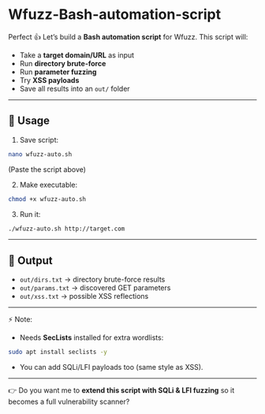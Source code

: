# Wfuzz-Bash-automation-script

Perfect 👍 Let’s build a **Bash automation script** for Wfuzz.
This script will:

* Take a **target domain/URL** as input
* Run **directory brute-force**
* Run **parameter fuzzing**
* Try **XSS payloads**
* Save all results into an `out/` folder

---

## 🔹 Usage

1. Save script:

```bash
nano wfuzz-auto.sh
```

(Paste the script above)

2. Make executable:

```bash
chmod +x wfuzz-auto.sh
```

3. Run it:

```bash
./wfuzz-auto.sh http://target.com
```

---

## 🔹 Output

* `out/dirs.txt` → directory brute-force results
* `out/params.txt` → discovered GET parameters
* `out/xss.txt` → possible XSS reflections

---

⚡ Note:

* Needs **SecLists** installed for extra wordlists:

```bash
sudo apt install seclists -y
```

* You can add SQLi/LFI payloads too (same style as XSS).

---

👉 Do you want me to **extend this script with SQLi & LFI fuzzing** so it becomes a full vulnerability scanner?
